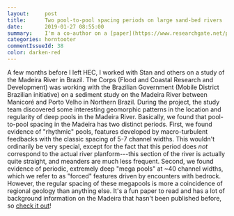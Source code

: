 ```yaml
---
layout:     post
title:      Two pool-to-pool spacing periods on large sand-bed rivers
date:       2019-01-27 08:55:00
summary:    I'm a co-author on a [paper](https://www.researchgate.net/publication/329929424_Two_pool-to-pool_spacing_periods_on_large_sand-bed_rivers_Mega-pools_on_the_Madeira_and_Mississippi) contrasting geomorphic observations of the Mississippi and Madeira Rivers. It just got published to Journal of Geomorphology, check it out!
categories: horntooter
commentIssueId: 38
color: darken-red
---
```


A few months before I left HEC, I worked with Stan and others on a 
study of the Madeira River in Brazil. The Corps (Flood and Coastal
Research and Development) was working with the Brazilian Government 
(Mobile District Brazilian initiative) on a sediment study on the
Madeira River between Manicor&eacute; and Porto Velho in Northern Brazil.
During the project, the study team discovered some interesting 
geomorphic patterns in the location and regularity of deep pools
in the Madeira River. Basically, we found that pool-to-pool spacing 
in the Madeira has two distinct periods. First, we found evidence of 
"rhythmic" pools, features developed by macro-turbulent feedbacks with
the classic spacing of 5-7 channel widths. This wouldn't 
ordinarily be very special, except for the fact that this period 
does *not* correspond to the actual river planform---this section of 
the river is actually quite straight, and meanders are much less 
frequent. Second, we found evidence of periodic, extremely deep 
"mega pools" at ~40 channel widths, which we refer to as "forced" 
features driven by encounters with bedrock. However, the regular 
spacing of these megapools is more a coincidence of regional 
geology than anything else. It's a fun paper to read and has a 
lot of background information on the Madeira that hasn't been 
published before, so [check it out](https://www.researchgate.net/publication/329929424_Two_pool-to-pool_spacing_periods_on_large_sand-bed_rivers_Mega-pools_on_the_Madeira_and_Mississippi)!
